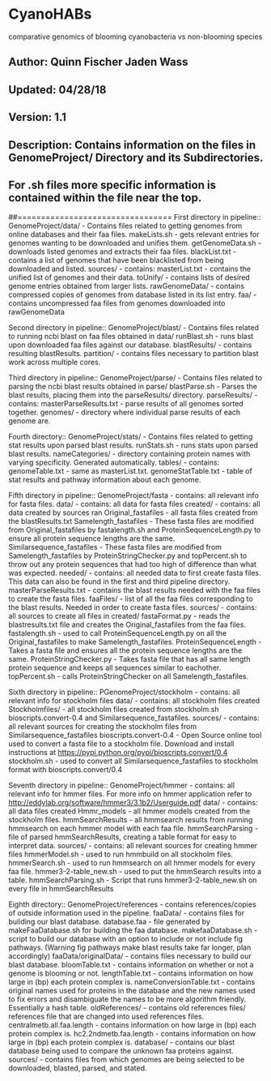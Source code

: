 # CyanoHABs
comparative genomics of blooming cyanobacteria vs non-blooming species
## Author:  Quinn Fischer Jaden Wass
## Updated: 04/28/18
## Version: 1.1
## Description: Contains information on the files in GenomeProject/ Directory and its Subdirectories.
## For .sh files more specific information is contained within the file near the top.
##=================================
First directory in pipeline::
GenomeProject/data/ - Contains files related to getting genomes from online databases and their faa files.
makeLists.sh - gets relevant entries for genomes wanting to be downloaded and unifies them.
getGenomeData.sh - downloads listed genomes and extracts their faa files.
blackList.txt - contains a list of genomes that have been blacklisted from being downloaded and listed.
    sources/ - contains:
        masterList.txt - contains the unified list of genomes and their data.
        toUnify/ - contains lists of desired genome entries obtained from larger lists.
    rawGenomeData/ - contains compressed copies of genomes from database listed in its list entry.
    faa/ - contains uncompressed faa files from genomes downloaded into rawGenomeData

Second directory in pipeline::
GenomeProject/blast/ - Contains files related to running ncbi blast on faa files obtained in data/
runBlast.sh - runs blast upon downloaded faa files against our database.
blastResults/ - contains resulting blastResults.
partition/ - contains files necessary to partition blast work across multiple cores.

Third directory in pipeline::
GenomeProject/parse/ - Contains files related to parsing the ncbi blast results obtained in parse/
blastParse.sh - Parses the blast results, placing them into the parseResults/ directory.
parseResults/ - contains:
    masterParseResults.txt - parse results of all genomes sorted together.
    genomes/ - directory where individual parse results of each genome are.

Fourth directory::
GenomeProject/stats/ - Contains files related to getting stat results upon parsed blast results.
runStats.sh - runs stats upon parsed blast results.
nameCategories/ - directory containing protein names with varying specificity. Generated automatically.
tables/ - contains:
    genomeTable.txt - same as masterList.txt.
    genomeStatTable.txt - table of stat results and pathway information about each genome.

Fifth directory in pipeline::
GenomeProject/fasta - contains: all relevant info for fasta files.
   data/ - contains: all data for fasta files
      created/ - contains: all data created by sources ran
         Original_fastafiles - all fasta files created from the blastResults.txt
         Samelength_fastafiles - These fasta files are modified from Original_fastafiles by fastalength.sh and ProteinSequenceLength.py to ensure all protein sequence lengths are the same.
         Similarsequence_fastafiles - These fasta files are modified from Samelength_fastafiles by ProteinStringChecker.py and topPercent.sh to throw out any protein sequences that had too high of difference than what was expected.
      needed/ - contains: all needed data to first create fasta files. This data can also be found in the first and third pipeline directory.
         masterParseResults.txt - contains the blast results needed with the faa files to create the fasta files. 
         faaFiles/ - list of all the faa files corresponding to the blast results. Needed in order to create fasta files.
   sources/ - contains: all sources to create all files in created/
      fastaFormat.py - reads the blastresults.txt file and creates the Original_fastafiles from the faa files. 
      fastalength.sh - used to call ProteinSequenceLength.py on all the Original_fastafiles to make Samelength_fastafiles.
      ProteinSequenceLength - Takes a fasta file and ensures all the protein sequence lengths are the same.
      ProteinStringChecker.py - Takes fasta file that has all same length protein sequence and keeps all sequences similar to eachother.
      topPercent.sh - calls ProteinStringChecker on all Samelength_fastafiles.

Sixth directory in pipeline::
PGenomeProject/stockholm - contains: all relevant info for stockholm files
   data/ - contains: all stockholm files created
      Stockholmfiles/ - all stockholm files created from stockholm.sh bioscripts.convert-0.4 and Similarsequence_fastafiles.
   sources/ - contains: all relevant sources for creating the stockholm files from Similarsequence_fastafiles
      bioscripts.convert-0.4 - Open Source online tool used to convert a fasta file to a stockholm file. Download and install instructions at  https://pypi.python.org/pypi/bioscripts.convert/0.4
      stockholm.sh - used to convert all Similarsequence_fastafiles to stockholm format with bioscripts.convert/0.4

Seventh directory in pipeline::
GenomeProject/hmmer - contains: all relevant info for hmmer files. For more info on hmmer application refer to http://eddylab.org/software/hmmer3/3.1b2/Userguide.pdf
   data/ - contains: all data files created
      Hmmr_models - all hmmer models created from the stockholm files.
      hmmSearchResults - all hmmsearch results from running hmmsearch on each hmmer model with each faa file.
      hmmSearchParsing - file of parsed hmmSearchResults, creating a table format for easy to interpret data.
   sources/ - contains: all relevant sources for creating hmmer files
      hmmerModel.sh - used to run hmmbuild on all stockholm files.
      hmmerSearch.sh - used to run hmmsearch on all hmmer models for every faa file. 
      hmmer3-2-table_new.sh - used to put the hmmSearch results into a table.
      hmmSearchParsing.sh - Script that runs hmmer3-2-table_new.sh on every file in hmmSearchResults

Eighth directory::
GenomeProject/references - contains references/copies of outside information used in the pipeline.
faaData/ - contains files for building our blast database.
database.faa - file generated by makeFaaDatabase.sh for building the faa database.
makefaaDatabase.sh - script to build our database with an option to include or not include fig pathways. (Warning fig pathways make blast results take far longer, plan accordingly)
faaData/originalData/ - contains files necessary to build our blast database.
bloomTable.txt - contains information on whether or not a genome is blooming or not.
lengthTable.txt - contains information on how large in (bp) each protein complex is.
nameConversionTable.txt - contains original names used for proteins in the database and the new names used to fix errors and disambiguate the names to be more algorithm friendly. Essentially a hash table.
oldReferences/ - contains old references files/ references file that are changed into used references files.
centralmetb.all.faa.length - contains information on how large in (bp) each protein complex is.
hc2.2ndmetb.faa.length - contains information on how large in (bp) each protein complex is.
database/ - contains our blast database being used to compare the unknown faa proteins against.
sources/ - contains files from which genomes are being selected to be downloaded, blasted, parsed, and stated.
